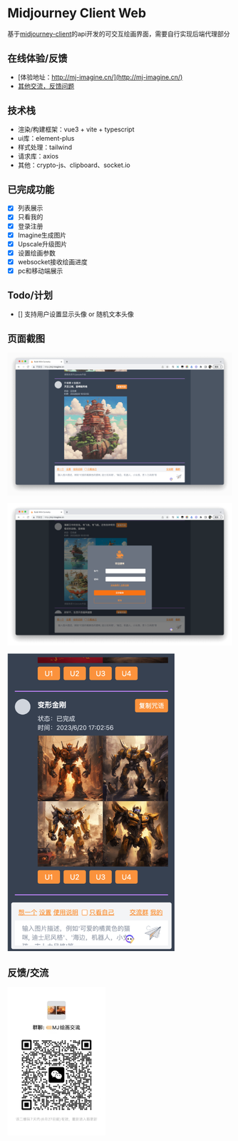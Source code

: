 # Midjourney Client Web

基于[midjourney-client](https://github.com/erictik/midjourney-client)的api开发的可交互绘画界面，需要自行实现后端代理部分

## 在线体验/反馈
- [体验地址：http://mj-imagine.cn/](http://mj-imagine.cn/)
- [其他交流，反馈问题](#页面截图)

## 技术栈
- 渲染/构建框架：vue3 + vite + typescript
- ui库：element-plus
- 样式处理：tailwind
- 请求库：axios
- 其他：crypto-js、clipboard、socket.io

## 已完成功能
- [x] 列表展示
- [x] 只看我的
- [x] 登录注册
- [x] Imagine生成图片
- [x] Upscale升级图片
- [x] 设置绘画参数
- [x] websocket接收绘画进度
- [x] pc和移动端展示

## Todo/计划
- [] 支持用户设置显示头像 or 随机文本头像

## 页面截图
   ![](./screen-1.png)

   ![](./screen-2.png)

   <img src="./screen-3.png" width="375" />

## 反馈/交流
   <img src="./screen-4.jpeg" width="220" />
